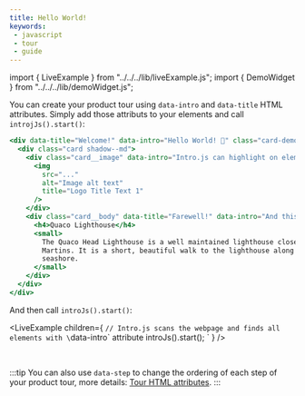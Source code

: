 ```yaml
---
title: Hello World!
keywords:
 - javascript
 - tour
 - guide
---
```


import { LiveExample } from "../../../lib/liveExample.js";
import { DemoWidget } from "../../../lib/demoWidget.js";


You can create your product tour using `data-intro` and `data-title` HTML attributes. Simply add those attributs to your
elements and call `introjJs().start()`:

```jsx title="index.html"
<div data-title="Welcome!" data-intro="Hello World! 👋" class="card-demo">
  <div class="card shadow--md">
    <div class="card__image" data-intro="Intro.js can highlight on elements">
      <img
        src="..."
        alt="Image alt text"
        title="Logo Title Text 1"
      />
    </div>
    <div class="card__body" data-title="Farewell!" data-intro="And this is the last step!">
      <h4>Quaco Lighthouse</h4>
      <small>
        The Quaco Head Lighthouse is a well maintained lighthouse close to St.
        Martins. It is a short, beautiful walk to the lighthouse along the
        seashore.
      </small>
    </div>
  </div>
</div>
```

And then call `introJs().start()`:

<LiveExample children={
`// Intro.js scans the webpage and finds all elements with \`data-intro\` attribute
introJs().start();
`
} />

<br/>

<DemoWidget></DemoWidget>


:::tip
You can also use `data-step` to change the ordering of each step of your product tour, more details: [Tour HTML attributes](../../intro/attributes.md).
:::